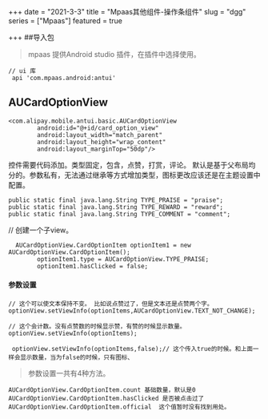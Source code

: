 +++
date = "2021-3-3"
title = "Mpaas其他组件-操作条组件"
slug = "dgg"
series = ["Mpaas"]
featured = true

+++
##导入包
> mpaas 提供Android studio 插件，在插件中选择使用。
````aidl
// ui 库 
 api 'com.mpaas.android:antui'
````
## AUCardOptionView 

```
<com.alipay.mobile.antui.basic.AUCardOptionView
        android:id="@+id/card_option_view"
        android:layout_width="match_parent"
        android:layout_height="wrap_content"
        android:layout_marginTop="50dp"/>
```

控件需要代码添加。类型固定，包含，点赞，打赏，评论。 默认是基于父布局均分的。参数私有，无法通过继承等方式增加类型，图标更改应该还是在主题设置中配置。

```
public static final java.lang.String TYPE_PRAISE = "praise";
public static final java.lang.String TYPE_REWARD = "reward";
public static final java.lang.String TYPE_COMMENT = "comment";
```

// 创建一个子view。

````
  AUCardOptionView.CardOptionItem optionItem1 = new AUCardOptionView.CardOptionItem();
        optionItem1.type = AUCardOptionView.TYPE_PRAISE;
        optionItem1.hasClicked = false;
````

#### 参数设置

```
// 这个可以使文本保持不变。 比如说点赞过了，但是文本还是点赞两个字。
optionView.setViewInfo(optionItems,AUCardOptionView.TEXT_NOT_CHANGE);
```

```
// 这个会计数。没有点赞数的时候显示赞，有赞的时候显示数量。
optionView.setViewInfo(optionItems);
```

````
 optionView.setViewInfo(optionItems,false);// 这个传入true的时候。和上面一样会显示数量，当为false的时候，只有图标、
````

> 参数设置一共有4种方法。

```
AUCardOptionView.CardOptionItem.count 基础数量，默认是0
AUCardOptionView.CardOptionItem.hasClicked 是否被点击过了
AUCardOptionView.CardOptionItem.official  这个值暂时没有找到用处。
```

